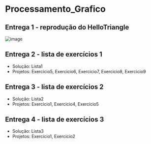 # Processamento_Grafico

## Entrega 1 - reprodução do HelloTriangle

![image](https://user-images.githubusercontent.com/58199187/158124838-f49c9a33-cec4-4af6-87a5-3de40f098ed3.png)

## Entrega 2 - lista de exercícios 1

- Solução: Lista1
- Projetos: Exercicio5, Exercicio6, Exercicio7, Exercicio8, Exercicio9

## Entrega 3 - lista de exercícios 2

- Solução: Lista2
- Projetos: Exercicio1, Exercicio4, Exercicio5

## Entrega 4 - lista de exercícios 3

- Solução: Lista3
- Projetos: Exercicio1, Exercicio2
